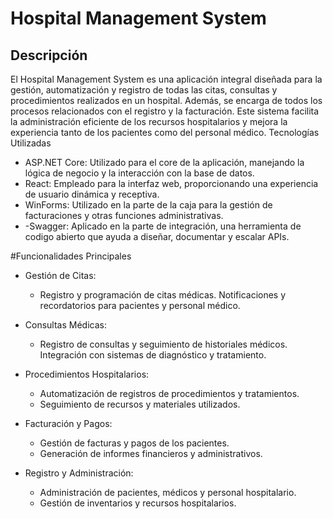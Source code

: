 # Hospital Management System
## Descripción

El Hospital Management System es una aplicación integral diseñada para la gestión, automatización y registro de todas las citas, consultas y procedimientos realizados en un hospital. Además, se encarga de todos los procesos relacionados con el registro y la facturación. Este sistema facilita la administración eficiente de los recursos hospitalarios y mejora la experiencia tanto de los pacientes como del personal médico.
Tecnologías Utilizadas

   - ASP.NET Core: Utilizado para el core de la aplicación, manejando la lógica de negocio y la interacción con la base de datos.
   - React: Empleado para la interfaz web, proporcionando una experiencia de usuario dinámica y receptiva.
   - WinForms: Utilizado en la parte de la caja para la gestión de facturaciones y otras funciones administrativas.
   - -Swagger: Aplicado en la parte de integración, una herramienta de codigo abierto que ayuda a diseñar, documentar y escalar APIs.

#Funcionalidades Principales

   - Gestión de Citas:
      -  Registro y programación de citas médicas.
        Notificaciones y recordatorios para pacientes y personal médico.

   - Consultas Médicas:
       - Registro de consultas y seguimiento de historiales médicos.
        Integración con sistemas de diagnóstico y tratamiento.

   - Procedimientos Hospitalarios:
       - Automatización de registros de procedimientos y tratamientos.
       - Seguimiento de recursos y materiales utilizados.

   - Facturación y Pagos:
       - Gestión de facturas y pagos de los pacientes.
      - Generación de informes financieros y administrativos.

   - Registro y Administración:
       - Administración de pacientes, médicos y personal hospitalario.
       - Gestión de inventarios y recursos hospitalarios.
